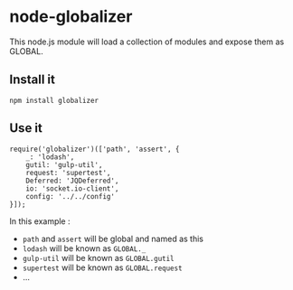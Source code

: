 node-globalizer
===============

This node.js module will load a collection of modules and expose them as GLOBAL.

Install it
----------

```
npm install globalizer
```

Use it
------

```
require('globalizer')(['path', 'assert', {
    _: 'lodash',
    gutil: 'gulp-util',
    request: 'supertest',
    Deferred: 'JQDeferred',
    io: 'socket.io-client',
    config: '../../config'
}]);
```

In this example : 

- ``path`` and ``assert`` will be global and named as this
- ``lodash`` will be known as ``GLOBAL._``
- ``gulp-util`` will be known as ``GLOBAL.gutil``
- ``supertest`` will be known as ``GLOBAL.request``
- ...